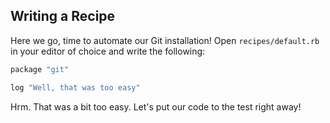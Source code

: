 ## Writing a Recipe

Here we go, time to automate our Git installation! Open `recipes/default.rb` in your editor of choice and write the following:

```ruby
package "git"

log "Well, that was too easy"
```

Hrm. That was a bit too easy. Let's put our code to the test right away!
